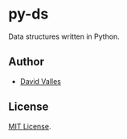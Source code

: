 # py-ds

Data structures written in Python.

## Author

- [David Valles](https://dtjv.io)

## License

[MIT License](LICENSE).
